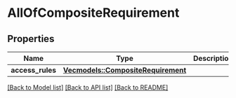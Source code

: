# AllOfCompositeRequirement

## Properties

Name | Type | Description | Notes
------------ | ------------- | ------------- | -------------
**access_rules** | [**Vec<models::CompositeRequirement>**](CompositeRequirement.md) |  | 

[[Back to Model list]](../README.md#documentation-for-models) [[Back to API list]](../README.md#documentation-for-api-endpoints) [[Back to README]](../README.md)


